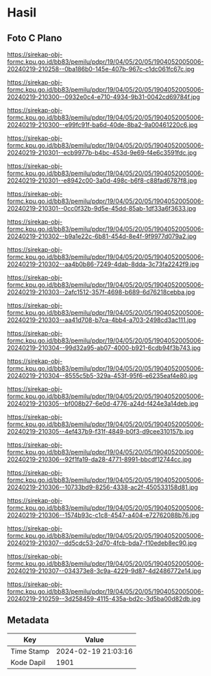 # Hasil

## Foto C Plano

https://sirekap-obj-formc.kpu.go.id/bb83/pemilu/pdpr/19/04/05/20/05/1904052005006-20240219-210258--0ba186b0-145e-407b-967c-c1dc061fc67c.jpg

https://sirekap-obj-formc.kpu.go.id/bb83/pemilu/pdpr/19/04/05/20/05/1904052005006-20240219-210300--0932e0c4-e710-4934-9b31-0042cd69784f.jpg

https://sirekap-obj-formc.kpu.go.id/bb83/pemilu/pdpr/19/04/05/20/05/1904052005006-20240219-210300--e99fc91f-ba6d-40de-8ba2-9a00461220c6.jpg

https://sirekap-obj-formc.kpu.go.id/bb83/pemilu/pdpr/19/04/05/20/05/1904052005006-20240219-210301--ecb9977b-b4bc-453d-9e69-f4e6c3591fdc.jpg

https://sirekap-obj-formc.kpu.go.id/bb83/pemilu/pdpr/19/04/05/20/05/1904052005006-20240219-210301--e8942c00-3a0d-498c-b6f8-c88fad6787f8.jpg

https://sirekap-obj-formc.kpu.go.id/bb83/pemilu/pdpr/19/04/05/20/05/1904052005006-20240219-210301--0cc0f32b-9d5e-45dd-85ab-1df33a6f3633.jpg

https://sirekap-obj-formc.kpu.go.id/bb83/pemilu/pdpr/19/04/05/20/05/1904052005006-20240219-210302--b9a1e22c-6b81-454d-8e4f-9f9977d079a2.jpg

https://sirekap-obj-formc.kpu.go.id/bb83/pemilu/pdpr/19/04/05/20/05/1904052005006-20240219-210302--aa4b0b86-7249-4dab-8dda-3c73fa2242f9.jpg

https://sirekap-obj-formc.kpu.go.id/bb83/pemilu/pdpr/19/04/05/20/05/1904052005006-20240219-210303--2afc1512-357f-4698-b689-6d76218cebba.jpg

https://sirekap-obj-formc.kpu.go.id/bb83/pemilu/pdpr/19/04/05/20/05/1904052005006-20240219-210303--aa41d708-b7ca-4bb4-a703-2498cd3ac111.jpg

https://sirekap-obj-formc.kpu.go.id/bb83/pemilu/pdpr/19/04/05/20/05/1904052005006-20240219-210304--99d32a95-ab07-4000-b921-6cdb94f3b743.jpg

https://sirekap-obj-formc.kpu.go.id/bb83/pemilu/pdpr/19/04/05/20/05/1904052005006-20240219-210304--8555c5b5-329a-453f-95f6-e6235eaf4e80.jpg

https://sirekap-obj-formc.kpu.go.id/bb83/pemilu/pdpr/19/04/05/20/05/1904052005006-20240219-210305--bf008b27-6e0d-4776-a24d-f424e3a14deb.jpg

https://sirekap-obj-formc.kpu.go.id/bb83/pemilu/pdpr/19/04/05/20/05/1904052005006-20240219-210305--4ef437b9-f31f-4849-b0f3-d9cee310157b.jpg

https://sirekap-obj-formc.kpu.go.id/bb83/pemilu/pdpr/19/04/05/20/05/1904052005006-20240219-210306--92f1fa19-da28-4771-8991-bbcdf12744cc.jpg

https://sirekap-obj-formc.kpu.go.id/bb83/pemilu/pdpr/19/04/05/20/05/1904052005006-20240219-210306--10733bd9-8256-4338-ac2f-450533158d81.jpg

https://sirekap-obj-formc.kpu.go.id/bb83/pemilu/pdpr/19/04/05/20/05/1904052005006-20240219-210306--1574b93c-c1c8-4547-a404-e72762088b76.jpg

https://sirekap-obj-formc.kpu.go.id/bb83/pemilu/pdpr/19/04/05/20/05/1904052005006-20240219-210307--dd5cdc53-2d70-4fcb-bda7-f10edeb8ec90.jpg

https://sirekap-obj-formc.kpu.go.id/bb83/pemilu/pdpr/19/04/05/20/05/1904052005006-20240219-210307--034373e8-3c9a-4229-9d87-4d2486772e14.jpg

https://sirekap-obj-formc.kpu.go.id/bb83/pemilu/pdpr/19/04/05/20/05/1904052005006-20240219-210259--3d258459-4115-435a-bd2c-3d5ba00d82db.jpg


## Metadata

| Key        | Value               |
| ---------- | ------------------- |
| Time Stamp | 2024-02-19 21:03:16 |
| Kode Dapil | 1901                |



